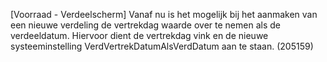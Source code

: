 [Voorraad - Verdeelscherm] Vanaf nu is het mogelijk bij het aanmaken van een nieuwe verdeling de vertrekdag waarde over te nemen als de verdeeldatum. Hiervoor dient de vertrekdag vink en de nieuwe systeeminstelling VerdVertrekDatumAlsVerdDatum aan te staan. (205159)
